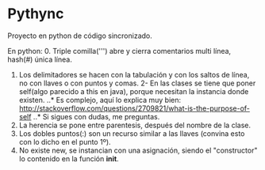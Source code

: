 # Pythync
Proyecto en python de código sincronizado.

En python:
0. Triple comilla(''') abre y cierra comentarios multi línea, hash(#) única línea.
1. Los delimitadores se hacen con la tabulación y con los saltos de línea, no con llaves o con puntos y comas.
2- En las clases se tiene que poner self(algo parecido a this en java), porque necesitan la instancia donde existen.
    ..* Es complejo, aquí lo explica muy bien: http://stackoverflow.com/questions/2709821/what-is-the-purpose-of-self
    ..* Si sigues con dudas, me preguntas.
3. La herencia se pone entre parentesis, después del nombre de la clase.
4. Los dobles puntos(:) son un recurso similar a las llaves (convina esto con lo dicho en el punto 1º).
5. No existe new, se instancian con una asignación, siendo el "constructor" lo contenido en la función __init__.
